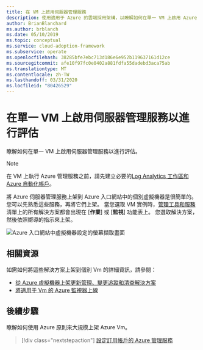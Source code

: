 ```yaml
---
title: 在 VM 上啟用伺服器管理服務
description: 使用適用于 Azure 的雲端採用架構，以瞭解如何在單一 VM 上啟用 Azure 伺服器管理服務。
author: BrianBlanchard
ms.author: brblanch
ms.date: 05/10/2019
ms.topic: conceptual
ms.service: cloud-adoption-framework
ms.subservice: operate
ms.openlocfilehash: 38285bfe7ebc713d186e6e952b119637161d12ce
ms.sourcegitcommit: afe10f97fc0e0402a881fdfa55dadebd3aca75ab
ms.translationtype: MT
ms.contentlocale: zh-TW
ms.lasthandoff: 03/31/2020
ms.locfileid: "80426529"
---
```

# <a name="enable-server-management-services-on-a-single-vm-for-evaluation"></a>在單一 VM 上啟用伺服器管理服務以進行評估

瞭解如何在單一 VM 上啟用伺服器管理服務以進行評估。

> [!NOTE]
> 在 VM 上執行 Azure 管理服務之前，請先建立必要的[Log Analytics 工作區和 Azure 自動化帳戶](./prerequisites.md#create-a-workspace-and-automation-account)。

將 Azure 伺服器管理服務上架到 Azure 入口網站中的個別虛擬機器是很簡單的。 您可以先熟悉這些服務，再將它們上架。 當您選取 VM 實例時，[管理工具和服務](./tools-services.md)清單上的所有解決方案都會出現在 [**作業**] 或 [**監視**] 功能表上。 您選取解決方案，然後依照嚮導的指示來上架。

![Azure 入口網站中虛擬機器設定的螢幕擷取畫面](./media/onboarding-single-vm.png)

## <a name="related-resources"></a>相關資源

如需如何將這些解決方案上架到個別 Vm 的詳細資訊，請參閱：

- [從 Azure 虛擬機器上架更新管理、變更追蹤和清查解決方案](https://docs.microsoft.com/azure/automation/automation-onboard-solutions-from-vm)
- [將適用于 Vm 的 Azure 監視器上線](https://docs.microsoft.com/azure/azure-monitor/insights/vminsights-enable-single-vm)

## <a name="next-steps"></a>後續步驟

瞭解如何使用 Azure 原則來大規模上架 Azure Vm。

> [!div class="nextstepaction"]
> [設定訂用帳戶的 Azure 管理服務](./onboard-at-scale.md)
